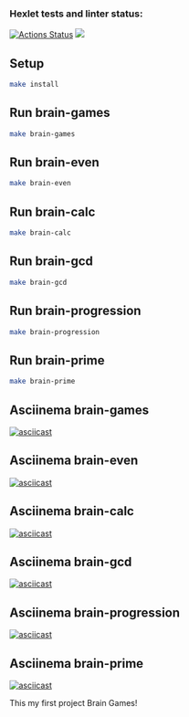 ### Hexlet tests and linter status:
[![Actions Status](https://github.com/Kulyaa/fullstack-javascript-project-44/actions/workflows/hexlet-check.yml/badge.svg)](https://github.com/Kulyaa/fullstack-javascript-project-44/actions)
<a href="https://codeclimate.com/github/Kulyaa/fullstack-javascript-project-44/maintainability"><img src="https://api.codeclimate.com/v1/badges/96f1bd6dc69a13673220/maintainability" /></a>

## Setup
```bash
make install
```
## Run brain-games
```bash
make brain-games
```
## Run brain-even
```bash
make brain-even
```
## Run brain-calc
```bash
make brain-calc
```
## Run brain-gcd
```bash
make brain-gcd
```
## Run brain-progression
```bash
make brain-progression
```
## Run brain-prime
```bash
make brain-prime
```
## Asciinema brain-games
[![asciicast](https://asciinema.org/a/n3ygwuwTrltcehDoRTXFEmlCD.svg)](https://asciinema.org/a/n3ygwuwTrltcehDoRTXFEmlCD)

## Asciinema brain-even
[![asciicast](https://asciinema.org/a/oLk7Kxzjv58FA8tGhQ7ucPquW.svg)](https://asciinema.org/a/oLk7Kxzjv58FA8tGhQ7ucPquW)

## Asciinema brain-calc
[![asciicast](https://asciinema.org/a/dk9hZWg2dEZnYLKQpymTfLHxa.svg)](https://asciinema.org/a/dk9hZWg2dEZnYLKQpymTfLHxa)

## Asciinema brain-gcd
[![asciicast](https://asciinema.org/a/LjgdYy4qq834JwqP2pLntRE7Z.svg)](https://asciinema.org/a/LjgdYy4qq834JwqP2pLntRE7Z)

## Asciinema brain-progression
[![asciicast](https://asciinema.org/a/AXzZhuIeeI8Z0ydah4DsTcPKD.svg)](https://asciinema.org/a/AXzZhuIeeI8Z0ydah4DsTcPKD)

## Asciinema brain-prime
[![asciicast](https://asciinema.org/a/ohpSG8RhqxxpfuxBQScLyzTH1.svg)](https://asciinema.org/a/ohpSG8RhqxxpfuxBQScLyzTH1)

This my first project Brain Games!